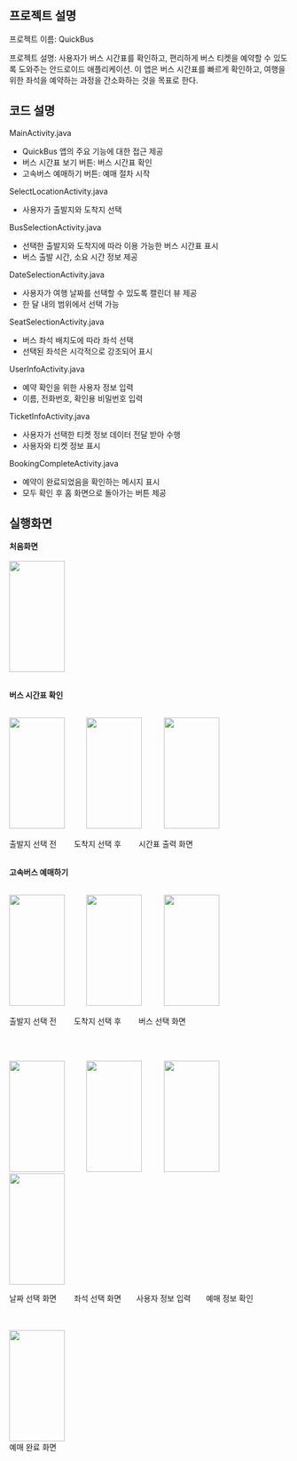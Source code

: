 프로젝트 설명
----
프로젝트 이름: QuickBus

프로젝트 설명: 사용자가 버스 시간표를 확인하고, 편리하게 버스 티켓을 예약할 수 있도록 도와주는 안드로이드 애플리케이션. 이 앱은 버스 시간표를 빠르게 확인하고, 여행을 위한 좌석을 예약하는 과정을 간소화하는 것을 목표로 한다.



코드 설명
------
MainActivity.java

- QuickBus 앱의 주요 기능에 대한 접근 제공
- 버스 시간표 보기 버튼: 버스 시간표 확인
- 고속버스 예매하기 버튼: 예매 절차 시작


SelectLocationActivity.java 

- 사용자가 출발지와 도착지 선택 

BusSelectionActivity.java 

- 선택한 출발지와 도착지에 따라 이용 가능한 버스 시간표 표시
- 버스 출발 시간, 소요 시간 정보 제공

DateSelectionActivity.java 

- 사용자가 여행 날짜를 선택할 수 있도록 캘린더 뷰 제공
- 한 달 내의 범위에서 선택 가능

SeatSelectionActivity.java

- 버스 좌석 배치도에 따라 좌석 선택
- 선택된 좌석은 시각적으로 강조되어 표시

UserInfoActivity.java 

- 예약 확인을 위한 사용자 정보 입력
- 이름, 전화번호, 확인용 비밀번호 입력

TicketInfoActivity.java 

- 사용자가 선택한 티켓 정보 데이터 전달 받아 수행
- 사용자와 티켓 정보 표시

BookingCompleteActivity.java 

- 예약이 완료되었음을 확인하는 메시지 표시
- 모두 확인 후 홈 화면으로 돌아가는 버튼 제공

실행화면
----
<b>처음화면</b>
<br><br>
<img src="https://github.com/nulbose/android_QuickBus/assets/126133845/298269ff-6169-4237-ad51-341ae2b14946" width="100" height="200"/> 

<br>
<b>버스 시간표 확인</b>
<br><br>
<p align="LEFT">
  <img src="https://github.com/nulbose/android_QuickBus/assets/126133845/0f1a5fe4-cf42-4ad3-9cba-cfecdbdf7f9b" width="100" height="200" /> &nbsp;&nbsp;&nbsp;&nbsp;&nbsp;&nbsp;&nbsp;&nbsp;
  <img src="https://github.com/nulbose/android_QuickBus/assets/126133845/97fbbf9f-dbee-44f5-b3f9-1af57e6417d9" width="100" height="200" /> &nbsp;&nbsp;&nbsp;&nbsp;&nbsp;&nbsp;&nbsp;&nbsp;
  <img src="https://github.com/nulbose/android_QuickBus/assets/126133845/9c19fafb-0dc2-4724-9a4e-8c2979c1c495" width="100" height="200" />
</p>
<p align="LEFT">
출발지 선택 전 &nbsp;&nbsp;&nbsp;&nbsp;&nbsp;&nbsp;
도착지 선택 후 &nbsp;&nbsp;&nbsp;&nbsp;&nbsp;&nbsp;
시간표 출력 화면
</p>
<br>
<b>고속버스 예매하기</b>
<br><br>
<p align="LEFT">
  <img src="https://github.com/nulbose/android_QuickBus/assets/126133845/0f1a5fe4-cf42-4ad3-9cba-cfecdbdf7f9b" width="100" height="200" /> &nbsp;&nbsp;&nbsp;&nbsp;&nbsp;&nbsp;&nbsp;&nbsp;
  <img src="https://github.com/nulbose/android_QuickBus/assets/126133845/97fbbf9f-dbee-44f5-b3f9-1af57e6417d9" width="100" height="200" /> &nbsp;&nbsp;&nbsp;&nbsp;&nbsp;&nbsp;&nbsp;&nbsp;
  <img src="https://github.com/nulbose/android_QuickBus/assets/126133845/911bd490-7a87-43f7-946a-fae4fbf94188"  width="100" height="200" />
</p>
<p align="LEFT">
출발지 선택 전 &nbsp;&nbsp;&nbsp;&nbsp;&nbsp;&nbsp;
도착지 선택 후 &nbsp;&nbsp;&nbsp;&nbsp;&nbsp;&nbsp;
버스 선택 화면
</p>
<br><br>
<p align="LEFT">
  <img src="https://github.com/nulbose/android_QuickBus/assets/126133845/a6177fda-0f79-4f3f-941e-f13ec0fcbd25"  width="100" height="200" />
&nbsp;&nbsp;&nbsp;&nbsp;&nbsp;&nbsp;&nbsp;&nbsp;
  <img src="https://github.com/nulbose/android_QuickBus/assets/126133845/d2291a36-91cb-46aa-9f2c-866fa1a1f763"  width="100" height="200" />  
&nbsp;&nbsp;&nbsp;&nbsp;&nbsp;&nbsp;&nbsp;&nbsp;
<img src="https://github.com/nulbose/android_QuickBus/assets/126133845/b2dc2c0e-04cd-4704-9f7b-8ab96dd80d8e"  width="100" height="200" />
  &nbsp;&nbsp;&nbsp;&nbsp;&nbsp;&nbsp;&nbsp;&nbsp;
<img src="https://github.com/nulbose/android_QuickBus/assets/126133845/1944fd29-4f1b-408c-9c67-27ea1ca49351"  width="100" height="200" />

</p>
<p align="LEFT">
날짜 선택 화면     &nbsp;&nbsp;&nbsp;&nbsp;&nbsp;&nbsp;
좌석 선택 화면    &nbsp;&nbsp;&nbsp;&nbsp;&nbsp;
사용자 정보 입력 &nbsp;&nbsp;&nbsp;&nbsp;&nbsp;
예매 정보 확인
</p>
<br><br>
  <img src="https://github.com/nulbose/android_QuickBus/assets/126133845/532a22c9-fa20-4966-ae5b-c0df22347fc7" width="100" height="200" />
  <br>
  예매 완료 화면

